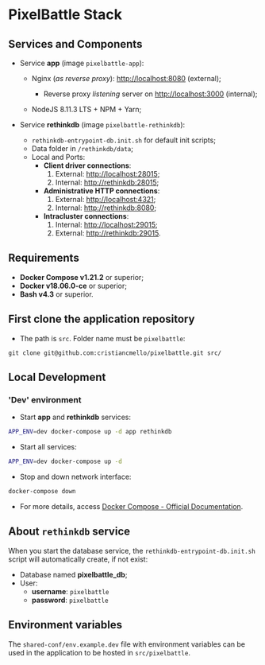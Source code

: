 # PixelBattle Stack

## Services and Components

* Service **app** (image `pixelbattle-app`):
  * Nginx (*as reverse proxy*): [http://localhost:8080](http://localhost:8080) (external);
    * Reverse proxy *listening* server on [http://localhost:3000](http://localhost:3000) (internal);

  * NodeJS 8.11.3 LTS + NPM + Yarn;

* Service **rethinkdb** (image `pixelbattle-rethinkdb`):
  * `rethinkdb-entrypoint-db.init.sh` for default init scripts;
  * Data folder in `/rethinkdb/data`;
  * Local and Ports:
    * **Client driver connections**:
      1. External: [http://localhost:28015](http://localhost:28015);
      2. Internal: [http://rethinkdb:28015](http://rethinkdb:28015);
    * **Administrative HTTP connections**:
      1. External: [http://localhost:4321](http://localhost:4321);
      2. Internal: [http://rethinkdb:8080](http://rethinkdb:8080);
    * **Intracluster connections**:
      1. Internal: [http://localhost:29015](http://localhost:29015);
      2. External: [http://rethinkdb:29015](http://rethinkdb:29015).

## Requirements

* **Docker Compose v1.21.2** or superior;
* **Docker v18.06.0-ce** or superior;
* **Bash v4.3** or superior.

## First clone the application repository

* The path is `src`. Folder name must be `pixelbattle`:

```
git clone git@github.com:cristiancmello/pixelbattle.git src/
```

## Local Development

### 'Dev' environment

* Start **app** and **rethinkdb** services:

```sh
APP_ENV=dev docker-compose up -d app rethinkdb
```

* Start all services:

```sh
APP_ENV=dev docker-compose up -d
```

* Stop and down network interface:

```sh
docker-compose down
```

* For more details, access [Docker Compose - Official Documentation](https://docs.docker.com/compose/).

## About `rethinkdb` service

When you start the database service, the `rethinkdb-entrypoint-db.init.sh` script will automatically create, if not exist:

* Database named **pixelbattle_db**;
* User:
  * **username**: `pixelbattle`
  * **password**: `pixelbattle`

## Environment variables

The `shared-conf/env.example.dev` file with environment variables can be used in the application to be hosted in `src/pixelbattle`.
